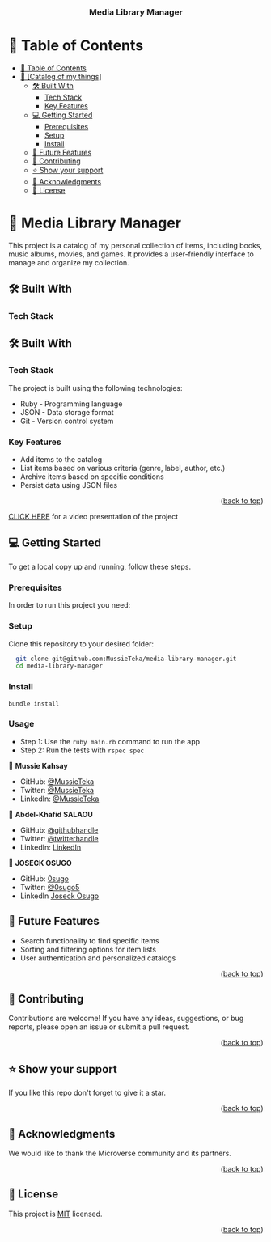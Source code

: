 <a name="readme-top"></a>

<div align="center">

  <h3><b>Media Library Manager</b></h3>

</div>

<!-- TABLE OF CONTENTS -->

# 📗 Table of Contents

- [📗 Table of Contents](#-table-of-contents)
- [📖 \[Catalog of my things\] ](#--)
  - [🛠 Built With ](#-built-with-)
    - [Tech Stack ](#tech-stack-)
    - [Key Features ](#key-features-)
  - [💻 Getting Started ](#-getting-started-)
    - [Prerequisites](#prerequisites)
    - [Setup](#setup)
    - [Install](#install)
  - [🔭 Future Features ](#-future-features-)
  - [🤝 Contributing ](#-contributing-)
  - [⭐️ Show your support ](#️-show-your-support-)
  - [🙏 Acknowledgments ](#-acknowledgments-)
  - [📝 License ](#-license-)

<!--- PROJECT DESCRIPTION --->

# 📖 Media Library Manager <a name="about-project"></a>

This project is a catalog of my personal collection of items, including books, music albums, movies, and games. It provides a user-friendly interface to manage and organize my collection.

## 🛠 Built With

### Tech Stack

## 🛠 Built With <a name="built-with"></a>

### Tech Stack <a name="tech-stack"></a>

The project is built using the following technologies:

- Ruby - Programming language
- JSON - Data storage format
- Git - Version control system
  
### Key Features <a name="key-features"></a>

- Add items to the catalog
- List items based on various criteria (genre, label, author, etc.)
- Archive items based on specific conditions
- Persist data using JSON files

<p align="right">(<a href="#readme-top">back to top</a>)</p>

<!-- LIVE DEMO -->

[CLICK HERE](https://drive.google.com/file/d/1YXQAVDRESbPK83F5Q4g3BIn_QL2qbURA/view?usp=sharing) for a video presentation of the project


<!-- GETTING STARTED -->

## 💻 Getting Started <a name="getting-started"></a>


To get a local copy up and running, follow these steps.


### Prerequisites

In order to run this project you need:


### Setup
Clone this repository to your desired folder:

```sh
  git clone git@github.com:MussieTeka/media-library-manager.git
  cd media-library-manager
```

### Install
`bundle install`


### Usage
- Step 1: Use the ``ruby main.rb`` command to run the app
- Step 2: Run the tests with `rspec spec`

<!-- AUTHORS -->

👤 **Mussie Kahsay**
- GitHub: [@MussieTeka](https://github.com/MussieTeka)
- Twitter: [@MussieTeka](https://twitter.com/mussieteka)
- LinkedIn: [@MussieTeka](https://linkedin.com/in/mussieteka)

👤 **Abdel-Khafid SALAOU**

- GitHub: [@githubhandle](https://github.com/adeola003)
- Twitter: [@twitterhandle](https://twitter.com/khadaf6)
- LinkedIn: [LinkedIn](https://www.linkedin.com/in/abdel-khafid-salaou)

👤 **JOSECK OSUGO**

- GitHub: [0sugo](https://github.com/0sugo)
- Twitter: [@0sugo5](https://twitter.com/osugo5)
- LinkedIn [Joseck Osugo](https://www.linkedin.com/in/joseck-osugo/)

<!-- FUTURE FEATURES -->

## 🔭 Future Features <a name="future-features"></a>

- Search functionality to find specific items
- Sorting and filtering options for item lists
- User authentication and personalized catalogs

<p align="right">(<a href="#readme-top">back to top</a>)</p>

<!-- CONTRIBUTING -->

## 🤝 Contributing <a name="contributing"></a>

Contributions are welcome! If you have any ideas, suggestions, or bug reports, please open an issue or submit a pull request.

<p align="right">(<a href="#readme-top">back to top</a>)</p>

<!-- SUPPORT -->

## ⭐️ Show your support <a name="support"></a>


If you like this repo don't forget to give it a star.

<p align="right">(<a href="#readme-top">back to top</a>)</p>

<!-- ACKNOWLEDGEMENTS -->

## 🙏 Acknowledgments <a name="acknowledgements"></a>

We would like to thank the Microverse community and its partners.

<p align="right">(<a href="#readme-top">back to top</a>)</p>

<!-- LICENSE -->

## 📝 License <a name="license"></a>

This project is [MIT](./LICENSE.md) licensed.

<p align="right">(<a href="#readme-top">back to top</a>)</p>
